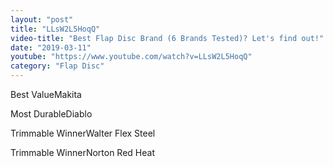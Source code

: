 ```yaml
---
layout: "post"
title: "LLsW2L5HoqQ"
video-title: "Best Flap Disc Brand (6 Brands Tested)? Let's find out!"
date: "2019-03-11"
youtube: "https://www.youtube.com/watch?v=LLsW2L5HoqQ"
category: "Flap Disc"
---
```

<div class="space-y-1"><p><span class="inline-flex items-center justify-center px-2 py-1 mr-2 text-sm font-semibold leading-none bg-white hover:bg-gray-100 text-gray-400 border border-gray-200 rounded-full">Best Value</span>Makita<br></p><p><span class="inline-flex items-center justify-center px-2 py-1 mr-2 text-sm font-semibold leading-none bg-white hover:bg-gray-100 text-gray-400 border border-gray-200 rounded-full">Most Durable</span>Diablo<br></p><p><span class="inline-flex items-center justify-center px-2 py-1 mr-2 text-sm font-semibold leading-none bg-white hover:bg-gray-100 text-gray-400 border border-gray-200 rounded-full">Trimmable Winner</span>Walter Flex Steel<br></p><p><span class="inline-flex items-center justify-center px-2 py-1 mr-2 text-sm font-semibold leading-none bg-white hover:bg-gray-100 text-gray-400 border border-gray-200 rounded-full">Trimmable Winner</span>Norton Red Heat<br></p></div>